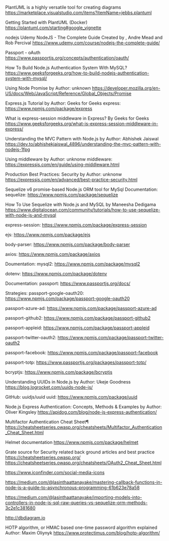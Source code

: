PlantUML is a highly versatile tool for creating diagrams
https://marketplace.visualstudio.com/items?itemName=jebbs.plantuml 

Getting Started with PlantUML (Docker)
https://plantuml.com/starting#google_vignette   

nodejs
Udemy NodeJS - The Complete Guide Created by , Andre Mead and Rob Percival
https://www.udemy.com/course/nodejs-the-complete-guide/

Passport - oAuth 
https://www.passportjs.org/concepts/authentication/oauth/

How To Build Node.js Authentication System With MySQL?
https://www.geeksforgeeks.org/how-to-build-nodejs-authentication-system-with-mysql/

Using Node Promise by Author: unknown 
https://developer.mozilla.org/en-US/docs/Web/JavaScript/Reference/Global_Objects/Promise

Express.js Tutorial by Author: Geeks for Geeks
express: https://www.npmjs.com/package/express

What is express-session middleware in Express? By Geeks for Geeks
https://www.geeksforgeeks.org/what-is-express-session-middleware-in-express/

Understanding the MVC Pattern with Node.js by Author: Abhishek Jaiswal
https://dev.to/abhishekjaiswal_4896/understanding-the-mvc-pattern-with-nodejs-1fpg

Using middleware by Author: unknonw
middleware: https://expressjs.com/en/guide/using-middleware.html

Production Best Practices: Security by Author: unknonw
https://expressjs.com/en/advanced/best-practice-security.html

Sequelize v6 promise-based Node.js ORM tool for MySql
Documentation:
sequelize: https://www.npmjs.com/package/sequelize

How To Use Sequelize with Node.js and MySQL by Maneesha Dedigama
https://www.digitalocean.com/community/tutorials/how-to-use-sequelize-with-node-js-and-mysql

express-session: https://www.npmjs.com/package/express-session

ejs: https://www.npmjs.com/package/ejs

body-parser: https://www.npmjs.com/package/body-parser

axios: https://www.npmjs.com/package/axios


Doumentation:
mysql2: https://www.npmjs.com/package/mysql2

dotenv: https://www.npmjs.com/package/dotenv

Documentation:
passport: https://www.passportjs.org/docs/

Strategies:
passport-google-oauth20: https://www.npmjs.com/package/passport-google-oauth20

passport-azure-ad: https://www.npmjs.com/package/passport-azure-ad

passport-github2: https://www.npmjs.com/package/passport-github2

passport-appleid: https://www.npmjs.com/package/passport-appleid

passport-twitter-oauth2: https://www.npmjs.com/package/passport-twitter-oauth2

passport-facebook: https://www.npmjs.com/package/passport-facebook

passport-totp:  https://www.passportjs.org/packages/passport-totp/

bcryptjs: https://www.npmjs.com/package/bcryptjs

Understanding UUIDs in Node.js by Author: Ukeje Goodness
https://blog.logrocket.com/uuids-node-js/

GitHub: uuidjs/uuid
uuid: https://www.npmjs.com/package/uuid

Node.js Express Authentication: Concepts, Methods & Examples by Author: Oliver Kingsley
https://apidog.com/blog/node-js-express-authentication/

Multifactor Authentication Cheat Sheet¶
https://cheatsheetseries.owasp.org/cheatsheets/Multifactor_Authentication_Cheat_Sheet.html

Helmet documentation
https://www.npmjs.com/package/helmet









Grate source for Security related back ground articles and best practice
https://cheatsheetseries.owasp.org/
https://cheatsheetseries.owasp.org/cheatsheets/OAuth2_Cheat_Sheet.html

https://www.iconfinder.com/social-media-icons

https://medium.com/@lasinthaattanayake/mastering-callback-functions-in-node-js-a-guide-to-asynchronous-programming-61b623e78a58

https://medium.com/@lasinthaattanayake/importing-models-into-controllers-in-node-js-sql-raw-queries-vs-sequelize-orm-methods-3c2e1c381680

http://dbdiagram.io

HOTP algorithm, or HMAC based one-time password algorithm explained Author: Maxim Oliynyk
https://www.protectimus.com/blog/hotp-algorithm/
